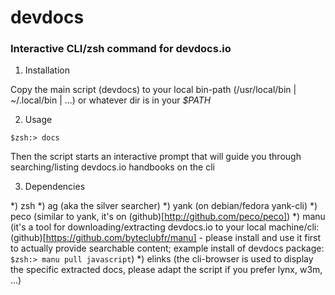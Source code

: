 # devdocs
### Interactive CLI/zsh command for devdocs.io

1. Installation

Copy the main script (devdocs) to your local bin-path (/usr/local/bin | ~/.local/bin | ...) or whatever dir is in your *$PATH*

2. Usage

`$zsh:> docs`

Then the script starts an interactive prompt that will guide you through searching/listing devdocs.io handbooks on the cli

3. Dependencies

*) zsh
*) ag (aka the silver searcher)
*) yank (on debian/fedora yank-cli)
*) peco (similar to yank, it's on (github)[http://github.com/peco/peco])
*) manu (it's a tool for downloading/extracting devdocs.io to your local machine/cli: (github)[https://github.com/byteclubfr/manu] - please install and use it first to actually provide searchable content; example install of devdocs package: `$zsh:> manu pull javascript`)
*) elinks (the cli-browser is used to display the specific extracted docs, please adapt the script if you prefer lynx, w3m, ...)
